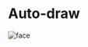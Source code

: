 # Auto-draw

![face](https://user-images.githubusercontent.com/76165392/150867789-fc81ca5b-5b81-4d4b-b7a3-3d80d8d2356c.gif)
